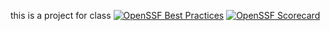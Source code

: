 this is a project for class
[![OpenSSF Best Practices](https://www.bestpractices.dev/projects/8492/badge)](https://www.bestpractices.dev/projects/8492)
[![OpenSSF Scorecard](https://api.securityscorecards.dev/projects/github.com/Lerbernard/https://github.com/Lerbernard/project/badge)](https://securityscorecards.dev/viewer/?uri=github.com/Lerbernard/https://github.com/Lerbernard/projecthttps://github.com/Lerbernard/project)
